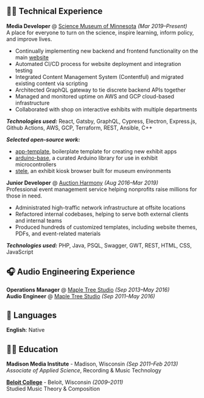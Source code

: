 ## 👨‍💻 Technical Experience

**Media Developer** @ [Science Museum of Minnesota](https://smm.org/) _(Mar 2019–Present)_ <br>
A place for everyone to turn on the science, inspire learning, inform policy, and improve lives.
  - Continually implementing new backend and frontend functionality on the main [website](https://smm.org/)
  - Automated CI/CD process for website deployment and integration testing
  - Integrated Content Management System (Contentful) and migrated existing content via scripting
  - Architected GraphQL gateway to tie discrete backend APIs together
  - Managed and monitored uptime on AWS and GCP cloud-based infrastructure
  - Collaborated with shop on interactive exhibits with multiple departments
  
  **_Technologies used:_** React, Gatsby, GraphQL, Cypress, Electron, Express.js, Github Actions, AWS, GCP, Terraform, REST, Ansible, C++

  **_Selected open-source work:_**
  - [app-template](https://github.com/scimusmn/app-template), boilerplate template for creating new exhibit apps
  - [arduino-base](https://github.com/scimusmn/arduino-base), a curated Arduino library for use in exhibit microcontrollers
  - [stele](https://github.com/scimusmn/stele), an exhibit kiosk browser built for museum environments

**Junior Developer** @ [Auction Harmony](https://www.auctionharmony.com/) _(Aug 2016–Mar 2019)_ <br>
Professional event management service helping nonprofits raise millions for those in need.<br>
  - Administrated high-traffic network infrastructure at offsite locations
  - Refactored internal codebases, helping to serve both external clients and internal teams
  - Produced hundreds of customized templates, including website themes, PDFs, and event-related materials
  
  **_Technologies used:_** PHP, Java, PSQL, Swagger, GWT, REST, HTML, CSS, JavaScript

## 🎧 Audio Engineering Experience

**Operations Manager** @ [Maple Tree Studio](https://www.beloit.edu/celeb/recording-studio/) _(Sep 2013–May 2016)_ <br>
**Audio Engineer** @ [Maple Tree Studio](https://www.beloit.edu/celeb/recording-studio/) _(Sep 2011–May 2016)_ <br>

## 💬 Languages

**English**: Native

## 🧑‍🎓 Education

**Madison Media Institute** - Madison, Wisconsin _(Sep 2011–Feb 2013)_ <br>
_Associate of Applied Science_, Recording & Music Technology<br>

**[Beloit College](https://www.beloit.edu/)** - Beloit, Wisconsin _(2009–2011)_ <br>
Studied Music Theory & Composition<br>
